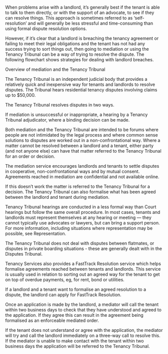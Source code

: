 

When problems arise with a landlord, it’s generally best if the tenant is able to talk to them directly, or with the support of an advocate, to see if they can resolve things. This approach is sometimes referred to as ‘self-resolution’ and will generally be less stressful and time-consuming than using formal dispute resolution options.

However, if it’s clear that a landlord is breaching the tenancy agreement or failing to meet their legal obligations and the tenant has not had any success trying to sort things out, then going to mediation or using the Tenancy Tribunal can be a way of trying to resolve the dispute. The following flowchart shows strategies for dealing with landlord breaches.

Overview of mediation and the Tenancy Tribunal

The Tenancy Tribunal is an independent judicial body that provides a relatively quick and inexpensive way for tenants and landlords to resolve disputes. The Tribunal hears residential tenancy disputes involving claims up to $50,000.

The Tenancy Tribunal resolves disputes in two ways. 

If mediation is unsuccessful or inappropriate, a hearing by a Tenancy Tribunal adjudicator, where a binding decision can be made.

Both mediation and the Tenancy Tribunal are intended to be forums where people are not intimidated by the legal process and where common sense solutions to disputes are worked out in a non-confrontational way. Where a matter cannot be resolved between a landlord and a tenant, either party (and not anyone else) can have that matter referred to the Tenancy Tribunal for an order or decision.

The mediation service encourages landlords and tenants to settle disputes in cooperative, non-confrontational ways and by mutual consent. Agreements reached in mediation are confidential and not available online.

If this doesn’t work the matter is referred to the Tenancy Tribunal for a decision. The Tenancy Tribunal can also formalise what has been agreed between the landlord and tenant during mediation.

Tenancy Tribunal hearings are conducted in a less formal way than Court hearings but follow the same overall procedure. In most cases, tenants and landlords must represent themselves at any hearing or meeting — they cannot typically use advocates or lawyers, but can bring a support person. For more information, including situations where representation may be possible, see Representation.

The Tenancy Tribunal does not deal with disputes between flatmates, or disputes in private boarding situations - these are generally dealt with in the Disputes Tribunal.

Tenancy Services also provides a FastTrack Resolution service which helps formalise agreements reached between tenants and landlords. This service is usually used in relation to sorting out an agreed way for the tenant to get on top of overdue payments, eg, for rent, bond or utilities.

If a landlord and a tenant want to formalise an agreed resolution to a dispute, the landlord can apply for FastTrack Resolution.

Once an application is made by the landlord, a mediator will call the tenant within two business days to check that they have understood and agreed to the application. If they agree this can result in the agreement being formalised as an enforceable mediated order.

If the tenant does not understand or agree with the application, the mediator will try and call the landlord immediately on a three-way call to resolve this.
If the mediator is unable to make contact with the tenant within two business days the application will be referred to the Tenancy Tribunal.
